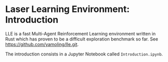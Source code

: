 # Laser Learning Environment: Introduction
LLE is a fast Multi-Agent Reinforcement Learning environment written in Rust which has proven to be a difficult exploration benchmark so far.
See https://github.com/yamoling/lle.git.

The introduction consists in a Jupyter Notebook called `Introduction.ipynb`.
